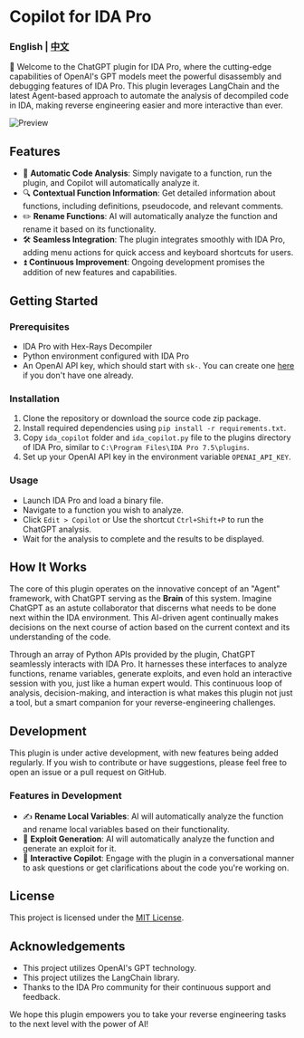 # Copilot for IDA Pro

### English | [中文](readme_cn.md)

👋 Welcome to the ChatGPT plugin for IDA Pro, where the cutting-edge capabilities of OpenAI's GPT models meet the powerful disassembly and debugging features of IDA Pro. This plugin leverages LangChain and the latest Agent-based approach to automate the analysis of decompiled code in IDA, making reverse engineering easier and more interactive than ever.

![Preview](https://raw.githubusercontent.com/Antelcat/ida_copilot/main/img/Preview.gif)

## Features

- 🤖 **Automatic Code Analysis**: Simply navigate to a function, run the plugin, and Copilot will automatically analyze it.
- 🔍 **Contextual Function Information**: Get detailed information about functions, including definitions, pseudocode, and relevant comments.
- ✏️ **Rename Functions**: AI will automatically analyze the function and rename it based on its functionality.
- 🛠️ **Seamless Integration**: The plugin integrates smoothly with IDA Pro, adding menu actions for quick access and keyboard shortcuts for users.
- ⏫ **Continuous Improvement**: Ongoing development promises the addition of new features and capabilities.

## Getting Started

### Prerequisites

- IDA Pro with Hex-Rays Decompiler
- Python environment configured with IDA Pro
- An OpenAI API key, which should start with `sk-`. You can create one [here](https://platform.openai.com/account/api-keys) if you don't have one already.

### Installation

1. Clone the repository or download the source code zip package.
2. Install required dependencies using `pip install -r requirements.txt`.
3. Copy `ida_copilot` folder and `ida_copilot.py` file to the plugins directory of IDA Pro, similar to `C:\Program Files\IDA Pro 7.5\plugins`.
4. Set up your OpenAI API key in the environment variable `OPENAI_API_KEY`.

### Usage

- Launch IDA Pro and load a binary file.
- Navigate to a function you wish to analyze.
- Click `Edit > Copilot` or Use the shortcut `Ctrl+Shift+P` to run the ChatGPT analysis.
- Wait for the analysis to complete and the results to be displayed.

## How It Works

The core of this plugin operates on the innovative concept of an "Agent" framework, with ChatGPT serving as the **Brain** of this system. Imagine ChatGPT as an astute collaborator that discerns what needs to be done next within the IDA environment. This AI-driven agent continually makes decisions on the next course of action based on the current context and its understanding of the code.

Through an array of Python APIs provided by the plugin, ChatGPT seamlessly interacts with IDA Pro. It harnesses these interfaces to analyze functions, rename variables, generate exploits, and even hold an interactive session with you, just like a human expert would. This continuous loop of analysis, decision-making, and interaction is what makes this plugin not just a tool, but a smart companion for your reverse-engineering challenges.

## Development

This plugin is under active development, with new features being added regularly. If you wish to contribute or have suggestions, please feel free to open an issue or a pull request on GitHub.

### Features in Development
- ✍️ **Rename Local Variables**: AI will automatically analyze the function and rename local variables based on their functionality.
- 🎯 **Exploit Generation**: AI will automatically analyze the function and generate an exploit for it.
- 💬 **Interactive Copilot**: Engage with the plugin in a conversational manner to ask questions or get clarifications about the code you're working on.

## License

This project is licensed under the [MIT License](LICENSE).

## Acknowledgements

- This project utilizes OpenAI's GPT technology.
- This project utilizes the LangChain library.
- Thanks to the IDA Pro community for their continuous support and feedback.

We hope this plugin empowers you to take your reverse engineering tasks to the next level with the power of AI!

